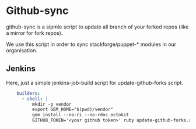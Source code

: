 # Github-sync

github-sync is a sipmle script to update all branch of your forked repos (like a
mirror for fork repos).

We use this script in order to sync stackforge/puppet-* modules in our
organisation.

## Jenkins

Here, just a simple jenkins-job-build script for update-github-forks script.

```yaml
    builders:
      - shell: |
          mkdir -p vendor
          export GEM_HOME="$(pwd)/vendor"
          gem install --no-ri --no-rdoc octokit
          GITHUB_TOKEN='<your github token>' ruby update-github-forks.rb
```
